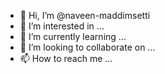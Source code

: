 - 👋 Hi, I’m @naveen-maddimsetti
- 👀 I’m interested in ...
- 🌱 I’m currently learning ...
- 💞️ I’m looking to collaborate on ...
- 📫 How to reach me ...

<!---
naveen-maddimsetti/naveen-maddimsetti is a ✨ special ✨ repository because its `README.md` (this file) appears on your GitHub profile.
You can click the Preview link to take a look at your changes.
--->
